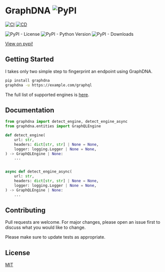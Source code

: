 # GraphDNA ![PyPI](https://img.shields.io/pypi/v/GraphDNA)

[![CI](https://github.com/Escape-Technologies/GraphDNA/actions/workflows/ci.yaml/badge.svg)](https://github.com/Escape-Technologies/GraphDNA/actions/workflows/ci.yaml) [![CD](https://github.com/Escape-Technologies/GraphDNA/actions/workflows/cd.yaml/badge.svg)](https://github.com/Escape-Technologies/GraphDNA/actions/workflows/cd.yaml)

![PyPI - License](https://img.shields.io/pypi/l/GraphDNA) ![PyPI - Python Version](https://img.shields.io/pypi/pyversions/GraphDNA)
![PyPI - Downloads](https://img.shields.io/pypi/dm/GraphDNA)

[View on pypi!](https://pypi.org/project/GraphDNA/)

## Getting Started

I takes only two simple step to fingerprint an endpoint using GraphDNA.

```bash
pip install graphdna
graphdna -u https://example.com/graphql
```

The full list of supported engines is [here](https://github.com/Escape-Technologies/GraphDNA/blob/main/graphdna/entities/engines.py).

## Documentation

```python
from graphdna import detect_engine, detect_engine_async
from graphdna.entities import GraphQLEngine

def detect_engine(
    url: str,
    headers: dict[str, str] | None = None,
    logger: logging.Logger | None = None,
) -> GraphQLEngine | None:
    ...


async def detect_engine_async(
    url: str,
    headers: dict[str, str] | None = None,
    logger: logging.Logger | None = None,
) -> GraphQLEngine | None:
    ...
```

## Contributing

Pull requests are welcome. For major changes, please open an issue first to discuss what you would like to change.

Please make sure to update tests as appropriate.

## License

[MIT](https://choosealicense.com/licenses/mit/)
